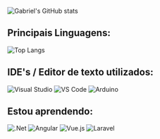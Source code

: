 ![Gabriel's GitHub stats](https://github-readme-stats.vercel.app/api?username=galvaocs&show_icons=true&theme=ayu-mirage)

<h2>Principais Linguagens:</h2>

![Top Langs](https://github-readme-stats.vercel.app/api/top-langs/?username=galvaocs&layout=compact&theme=ayu-mirage)

<h2>IDE's / Editor de texto utilizados:</h2>

![Visual Studio](https://img.shields.io/badge/Visual_Studio-1f2430?style=for-the-badge&logo=visual%20studio&logoColor=51597e)
![VS Code](https://img.shields.io/badge/Visual_Studio_Code-1f2430?style=for-the-badge&logo=visual%20studio%20code&logoColor=61aad2)
![Arduino](https://img.shields.io/badge/Arduino_IDE-1f2430?style=for-the-badge&logo=arduino&logoColor=61aad2)

<h2>Estou aprendendo:</h2>

![.Net](https://img.shields.io/badge/.NET-1f2430?style=for-the-badge&logo=.net&logoColor=51597e)
![Angular](https://img.shields.io/badge/angular-1f2430.svg?style=for-the-badge&logo=angular&logoColor=9f414f)
![Vue.js](https://img.shields.io/badge/vuejs-1f2430.svg?style=for-the-badge&logo=vuedotjs&logoColor=61aad2)
![Laravel](https://img.shields.io/badge/laravel-1f2430.svg?style=for-the-badge&logo=laravel&logoColor=f4ce3e)
